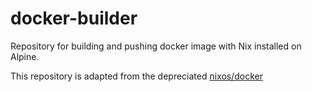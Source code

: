 # docker-builder
Repository for building and pushing docker image with Nix installed on Alpine. 

This repository is adapted from the depreciated [nixos/docker](https://github.com/nixos/docker)
